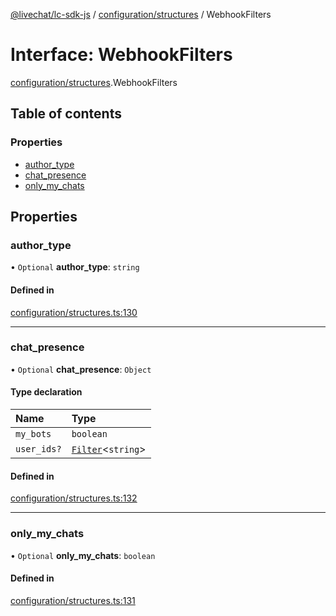 [@livechat/lc-sdk-js](../README.md) / [configuration/structures](../modules/configuration_structures.md) / WebhookFilters

# Interface: WebhookFilters

[configuration/structures](../modules/configuration_structures.md).WebhookFilters

## Table of contents

### Properties

- [author\_type](configuration_structures.WebhookFilters.md#author_type)
- [chat\_presence](configuration_structures.WebhookFilters.md#chat_presence)
- [only\_my\_chats](configuration_structures.WebhookFilters.md#only_my_chats)

## Properties

### author\_type

• `Optional` **author\_type**: `string`

#### Defined in

[configuration/structures.ts:130](https://github.com/livechat/lc-sdk-js/blob/951da85/src/configuration/structures.ts#L130)

___

### chat\_presence

• `Optional` **chat\_presence**: `Object`

#### Type declaration

| Name | Type |
| :------ | :------ |
| `my_bots` | `boolean` |
| `user_ids?` | [`Filter`](objects.Filter.md)<`string`\> |

#### Defined in

[configuration/structures.ts:132](https://github.com/livechat/lc-sdk-js/blob/951da85/src/configuration/structures.ts#L132)

___

### only\_my\_chats

• `Optional` **only\_my\_chats**: `boolean`

#### Defined in

[configuration/structures.ts:131](https://github.com/livechat/lc-sdk-js/blob/951da85/src/configuration/structures.ts#L131)
